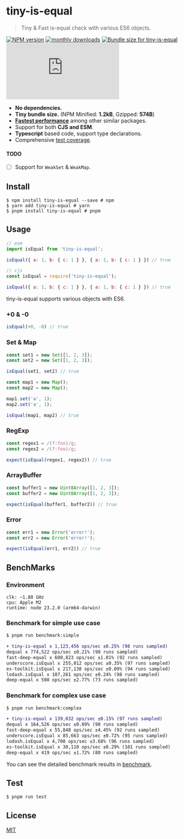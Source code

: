 # tiny-is-equal

> Tiny & Fast is-equal check with various ES6 objects.

[![NPM version](https://img.shields.io/npm/v/tiny-is-equal.svg?style=flat)](https://www.npmjs.com/package/tiny-is-equal) [![monthly downloads](https://img.shields.io/npm/dm/tiny-is-equal.svg?maxAge=3600)](https://npmjs.com/package/tiny-is-equal)
<a href="https://pkg-size.dev/tiny-is-equal"><img src="https://pkg-size.dev/badge/bundle/1208" title="Bundle size for tiny-is-equal"></a> [![bundle size](http://img.badgesize.io/https://unpkg.com/tiny-is-equal/dist/index.js?compression=gzip)](https://unpkg.com/tiny-is-equal/dist/index.js)

- **No dependencies.**
- **Tiny bundle size.** (NPM Minified: **1.2kB**, Gzipped: **574B**)
- **[Fastest performance](./benchmark/README.md)** among other similar packages.
- Support for both **CJS and ESM**.
- **Typescript** based code, support type declarations.
- Comprehensive [test coverage](./tests/index.spec.ts).

#### TODO

- [ ] Support for `WeakSet` & `WeakMap`.

## Install

```shell
$ npm install tiny-is-equal --save # npm
$ yarn add tiny-is-equal # yarn
$ pnpm install tiny-is-equal # pnpm
```

## Usage

```javascript
// esm
import isEqual from 'tiny-is-equal';

isEqual({ a: 1, b: { c: 1 } }, { a: 1, b: { c: 1 } }) // true

// cjs
const isEqual = require('tiny-is-equal');

isEqual({ a: 1, b: { c: 1 } }, { a: 1, b: { c: 1 } }) // true
```

tiny-is-equal supports various objects with ES6.

### +0 & -0

```javascript
isEqual(+0, -0) // true
```

### Set & Map

```javascript
const set1 = new Set([1, 2, 3]);
const set2 = new Set([1, 2, 3]);

isEqual(set1, set2) // true

const map1 = new Map();
const map2 = new Map();

map1.set('a', 1);
map2.set('a', 1);

isEqual(map1, map2) // true
```

### RegExp

```javascript
const regex1 = /(?:foo)/g;
const regex2 = /(?:foo)/g;

expect(isEqual(regex1, regex2)) // true
```

### ArrayBuffer

```javascript
const buffer1 = new Uint8Array([1, 2, 3]);
const buffer2 = new Uint8Array([1, 2, 3]);

expect(isEqual(buffer1, buffer2)) // true
```

### Error

```javascript
const err1 = new Error('error!');
const err2 = new Error('error!');

expect(isEqual(err1, err2)) // true
```

## BenchMarks

### Environment

```shell
clk: ~1.88 GHz
cpu: Apple M2
runtime: node 23.2.0 (arm64-darwin)
```

### Benchmark for simple use case

```diff
$ pnpm run benchmark:simple

+ tiny-is-equal x 1,123,456 ops/sec ±0.25% (98 runs sampled)
dequal x 774,522 ops/sec ±0.21% (98 runs sampled)
fast-deep-equal x 600,823 ops/sec ±1.01% (92 runs sampled)
underscore.isEqual x 255,012 ops/sec ±0.35% (97 runs sampled)
es-toolkit.isEqual x 217,138 ops/sec ±0.09% (94 runs sampled)
lodash.isEqual x 107,261 ops/sec ±0.24% (98 runs sampled)
deep-equal x 508 ops/sec ±2.77% (73 runs sampled)
```

### Benchmark for complex use case

```diff
$ pnpm run benchmark:complex

+ tiny-is-equal x 139,032 ops/sec ±0.15% (97 runs sampled)
dequal x 164,526 ops/sec ±0.89% (98 runs sampled)
fast-deep-equal x 55,848 ops/sec ±4.45% (92 runs sampled)
underscore.isEqual x 85,663 ops/sec ±0.72% (95 runs sampled)
lodash.isEqual x 4,708 ops/sec ±3.68% (96 runs sampled)
es-toolkit.isEqual x 30,110 ops/sec ±0.29% (101 runs sampled)
deep-equal x 419 ops/sec ±1.72% (80 runs sampled)
```

You can see the detailed benchmark results in [benchmark](./benchmark/README.md).

## Test

```shell
$ pnpm run test
```

## License

[MIT](https://github.com/eunbae0/tiny-is-equal/blob/main/LICENSE)
